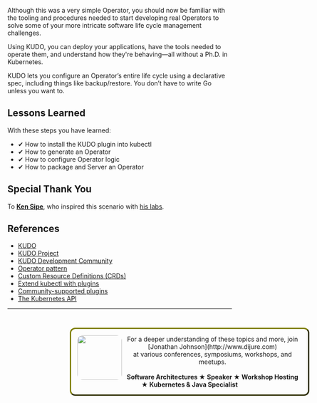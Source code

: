 Although this was a very simple Operator, you should now be familiar with the tooling and procedures needed to start developing real Operators to solve some of your more intricate software life cycle management challenges.

Using KUDO, you can deploy your applications, have the tools needed to operate them, and understand how they're behaving—all without a Ph.D. in Kubernetes.

KUDO lets you configure an Operator’s entire life cycle using a declarative spec, including things like backup/restore. You don’t have to write Go unless you want to.

## Lessons Learned ##

With these steps you have learned:

- &#x2714; How to install the KUDO plugin into kubectl
- &#x2714; How to generate an Operator
- &#x2714; How to configure Operator logic
- &#x2714; How to package and Server an Operator

## Special Thank You ##

To [**Ken Sipe**](https://www.linkedin.com/in/kensipe/), who inspired this scenario with [his labs](https://github.com/kensipe/k8s-ext-workshop).

## References ##

- [KUDO](https://kudo.dev/)
- [KUDO Project](https://github.com/kudobuilder/kudo)
- [KUDO Development Community](https://kudo.dev/community/) 
- [Operator pattern](https://kubernetes.io/docs/concepts/extend-kubernetes/operator/)
- [Custom Resource Definitions (CRDs)](https://kubernetes.io/docs/tasks/access-kubernetes-api/extend-api-custom-resource-definitions)
- [Extend kubectl with plugins](https://kubernetes.io/docs/tasks/extend-kubectl/kubectl-plugins/)
- [Community-supported plugins](https://github.com/kubernetes-sigs/krew-index/)
- [The Kubernetes API](https://kubernetes.io/docs/concepts/overview/kubernetes-api/)

------
<p style="width: 100%; text-align: center; padding: 1em; margin: 3em; margin-left: 10em; margin-right: 10em; border-; 1px; border-color: olive;  border-radius: 12px; border-style:outset">
<img align="left" src="./assets/jonathan-johnson.jpg" width="100" style="border-radius: 12px">
For a deeper understanding of these topics and more, join <br>[Jonathan Johnson](http://www.dijure.com)<br> at various conferences, symposiums, workshops, and meetups.
<br><br>
<b>Software Architectures ★ Speaker ★ Workshop Hosting ★ Kubernetes & Java Specialist</b>
</p>
